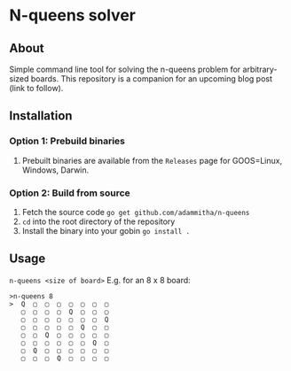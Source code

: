 # N-queens solver

## About
Simple command line tool for solving the n-queens problem for arbitrary-sized boards. This repository is a companion for an upcoming blog post (link to follow).

## Installation
### Option 1: Prebuild binaries
1. Prebuilt binaries are available from the `Releases` page for GOOS=Linux, Windows, Darwin.

### Option 2: Build from source
1. Fetch the source code
`go get github.com/adammitha/n-queens`
2. `cd` into the root directory of the repository
3. Install the binary into your gobin
`go install .`

## Usage
`n-queens <size of board>`
E.g. for an 8 x 8 board: 
```
>n-queens 8
>  Q  ▢  ▢  ▢  ▢  ▢  ▢  ▢ 
   ▢  ▢  ▢  ▢  Q  ▢  ▢  ▢ 
   ▢  ▢  ▢  ▢  ▢  ▢  ▢  Q 
   ▢  ▢  ▢  ▢  ▢  Q  ▢  ▢ 
   ▢  ▢  Q  ▢  ▢  ▢  ▢  ▢ 
   ▢  ▢  ▢  ▢  ▢  ▢  Q  ▢ 
   ▢  Q  ▢  ▢  ▢  ▢  ▢  ▢ 
   ▢  ▢  ▢  Q  ▢  ▢  ▢  ▢ 

```
